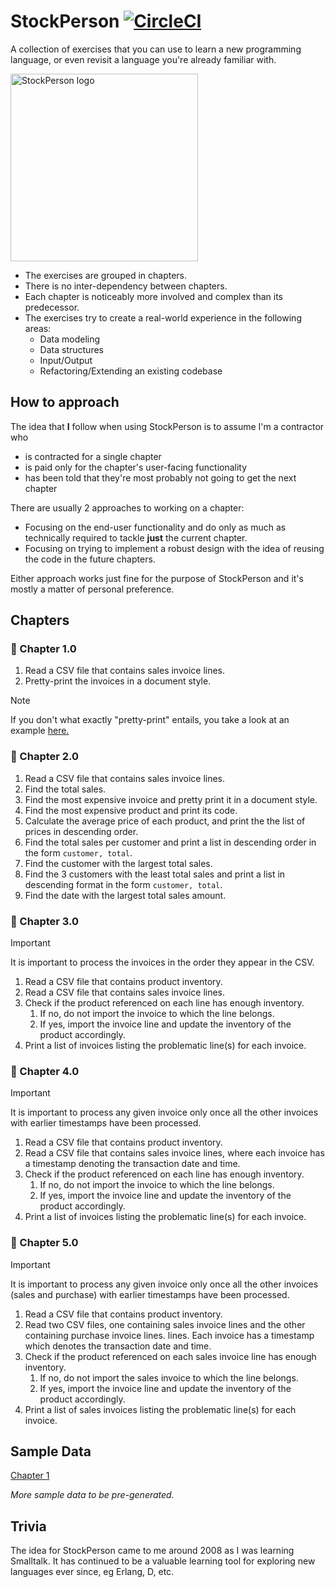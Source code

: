 # StockPerson [![CircleCI](https://dl.circleci.com/status-badge/img/circleci/UMKeFZ8ns9T9vi5aquTfVT/SMpnX4zqrRqMcDN3Lsw3Wv/tree/main.svg?style=shield&circle-token=9e1ebe32944ff6e34c4f422aece05cd7c16a5654)](https://dl.circleci.com/status-badge/redirect/circleci/UMKeFZ8ns9T9vi5aquTfVT/SMpnX4zqrRqMcDN3Lsw3Wv/tree/main)

A collection of exercises that you can use to learn a new programming language, or even revisit a
language you're already familiar with.

<img alt="StockPerson logo" src="https://imgur.com/Df344bg.png" style="height: 300px; width: 300px; vertical-align: top" />

* The exercises are grouped in chapters.
* There is no inter-dependency between chapters.
* Each chapter is noticeably more involved and complex than its predecessor.
* The exercises try to create a real-world experience in the following areas:
  * Data modeling
  * Data structures
  * Input/Output
  * Refactoring/Extending an existing codebase

## How to approach

The idea that **I** follow when using StockPerson is to assume I'm a contractor who

* is contracted for a single chapter
* is paid only for the chapter's user-facing functionality
* has been told that they're most probably not going to get the next chapter

There are usually 2 approaches to working on a chapter:

* Focusing on the end-user functionality and do only as much as technically required to tackle **just** the current chapter.
* Focusing on trying to implement a robust design with the idea of reusing the code in the future chapters.

Either approach works just fine for the purpose of StockPerson and it's mostly a matter of personal preference.

## Chapters

### 📗 Chapter 1.0

1. Read a CSV file that contains sales invoice lines.
2. Pretty-print the invoices in a document style.

> [!NOTE]
> If you don't what exactly "pretty-print" entails, you take a look at an example [here.](./assets/prettyprint_example.txt)

### 📗 Chapter 2.0

1. Read a CSV file that contains sales invoice lines.
2. Find the total sales.
3. Find the most expensive invoice and pretty print it in a document style.
4. Find the most expensive product and print its code.
5. Calculate the average price of each product, and print the the list of prices in descending order.
6. Find the total sales per customer and print a list in descending order in the form `customer, total`.
7. Find the customer with the largest total sales.
8. Find the 3 customers with the least total sales and print a list in descending format in the form `customer, total`.
9. Find the date with the largest total sales amount.

### 📗 Chapter 3.0

> [!IMPORTANT]
> It is important to process the invoices in the order they appear in the CSV.

1. Read a CSV file that contains product inventory.
2. Read a CSV file that contains sales invoice lines.
3. Check if the product referenced on each line has enough inventory.
	1. If no, do not import the invoice to which the line belongs.
	2. If yes, import the invoice line and update the inventory of the product accordingly.
4. Print a list of invoices listing the problematic line(s) for each invoice.

### 📗 Chapter 4.0

> [!IMPORTANT]
> It is important to process any given invoice only once all the other invoices with earlier timestamps have been processed.

1. Read a CSV file that contains product inventory.
2. Read a CSV file that contains sales invoice lines, where each invoice has a timestamp denoting the transaction date and time.
3. Check if the product referenced on each line has enough inventory.
	1. If no, do not import the invoice to which the line belongs.
	2. If yes, import the invoice line and update the inventory of the product accordingly.
4. Print a list of invoices listing the problematic line(s) for each invoice.

### 📗 Chapter 5.0

> [!IMPORTANT]
> It is important to process any given invoice only once all the other invoices (sales and purchase) with earlier timestamps have been processed.

1. Read a CSV file that contains product inventory.
2. Read two CSV files, one containing sales invoice lines and the other containing purchase invoice lines.
	lines. Each invoice has a timestamp which denotes the transaction date and time.
3. Check if the product referenced on each sales invoice line has enough inventory.
	1. If no, do not import the sales invoice to which the line belongs.
	2. If yes, import the invoice line and update the inventory of the product accordingly.
4. Print a list of sales invoices listing the problematic line(s) for each invoice.

## Sample Data

[Chapter 1](./sample-data/chapter-1.0/)

_More sample data to be pre-generated._

## Trivia

The idea for StockPerson came to me around 2008 as I was learning Smalltalk. It has continued to be a valuable learning tool for exploring new languages ever since, eg Erlang, D, etc.
